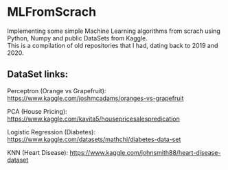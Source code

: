 # MLFromScrach
Implementing some simple Machine Learning algorithms from scrach using Python, Numpy and public DataSets from Kaggle.  
This is a compilation of old repositories that I had, dating back to 2019 and 2020.

## DataSet links:

Perceptron (Orange vs Grapefruit): https://www.kaggle.com/joshmcadams/oranges-vs-grapefruit  

PCA (House Pricing): https://www.kaggle.com/kavita5/housepricesalespredication  

Logistic Regression (Diabetes): https://www.kaggle.com/datasets/mathchi/diabetes-data-set  

KNN (Heart Disease): https://www.kaggle.com/johnsmith88/heart-disease-dataset  

